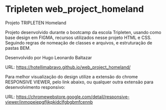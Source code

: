 # Tripleten web_project_homeland

Projeto TRIPLETEN Homeland

Projeto desenvolvido durante o bootcamp da escola Tripleten, usando como base design em FIGMA, recursos utilizados nesse projeto HTML e CSS. Seguindo regras de nomeação de classes e arquivos, e estruturação de pastas BEM.

Desenvolvido por Hugo Leonardo Baltazar

URL: https://hotellimabravo.github.io/web_project_homeland/

Para melhor visualização do design utilize a extensão do chrome RESPONSIVE VIEWER, pelo link abaixo, ou qualquer outra extensão para desenvolvimento responsivo:

URL: https://chromewebstore.google.com/detail/responsive-viewer/inmopeiepgfljkpkidclfgbgbmfcennb
